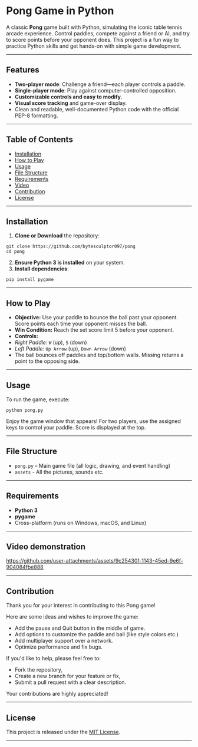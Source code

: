 # Pong Game in Python

A classic **Pong** game built with Python, simulating the iconic table tennis arcade experience. Control paddles, compete against a friend or AI, and try to score points before your opponent does. This project is a fun way to practice Python skills and get hands-on with simple game development.

---

## Features

- **Two-player mode**: Challenge a friend—each player controls a paddle.
- **Single-player mode**: Play against computer-controlled opposition.
- **Customizable controls and easy to modify.**
- **Visual score tracking** and game-over display.
- Clean and readable, well-documented Python code with the official PEP-8 formatting.

---

## Table of Contents

- [Installation](#installation)
- [How to Play](#how-to-play)
- [Usage](#usage)
- [File Structure](#file-structure)
- [Requirements](#requirements)
- [Video](#video-demonstration)
- [Contribution](#contribution)
- [License](#license)

---

## Installation

1. **Clone or Download** the repository:
```
git clone https://github.com/bytesculptor097/pong
cd pong
```

2. **Ensure Python 3 is installed** on your system.
3. **Install dependencies**:
```
pip install pygame
```

---

## How to Play

- **Objective:** Use your paddle to bounce the ball past your opponent. Score points each time your opponent misses the ball.
- **Win Condition:** Reach the set score limit 5 before your opponent.
- **Controls:**
- *Right Paddle:* `W` (up), `S` (down)
- *Left Paddle:* `Up Arrow` (up), `Down Arrow` (down)
- The ball bounces off paddles and top/bottom walls. Missing returns a point to the opposing side.

---

## Usage

To run the game, execute:
```
python pong.py
```


Enjoy the game window that appears! For two players, use the assigned keys to control your paddle. Score is displayed at the top.

---

## File Structure

- `pong.py` – Main game file (all logic, drawing, and event handling)
- `assets` - All the pictures, sounds etc.

---

## Requirements

- **Python 3**
- **pygame** 
- Cross-platform (runs on Windows, macOS, and Linux)


---
## Video demonstration

https://github.com/user-attachments/assets/9c25430f-1143-45ed-9e6f-904084fbe888

---


## Contribution

Thank you for your interest in contributing to this Pong game!

Here are some ideas and wishes to improve the game:

- Add the pause and Quit button in the middle of game.
- Add options to customize the paddle and ball (like style colors etc.)
- Add multiplayer support over a network.
- Optimize performance and fix bugs.

If you'd like to help, please feel free to:
- Fork the repository,
- Create a new branch for your feature or fix,
- Submit a pull request with a clear description.

Your contributions are highly appreciated!

---

## License

This project is released under the [MIT License](LICENSE).

---




